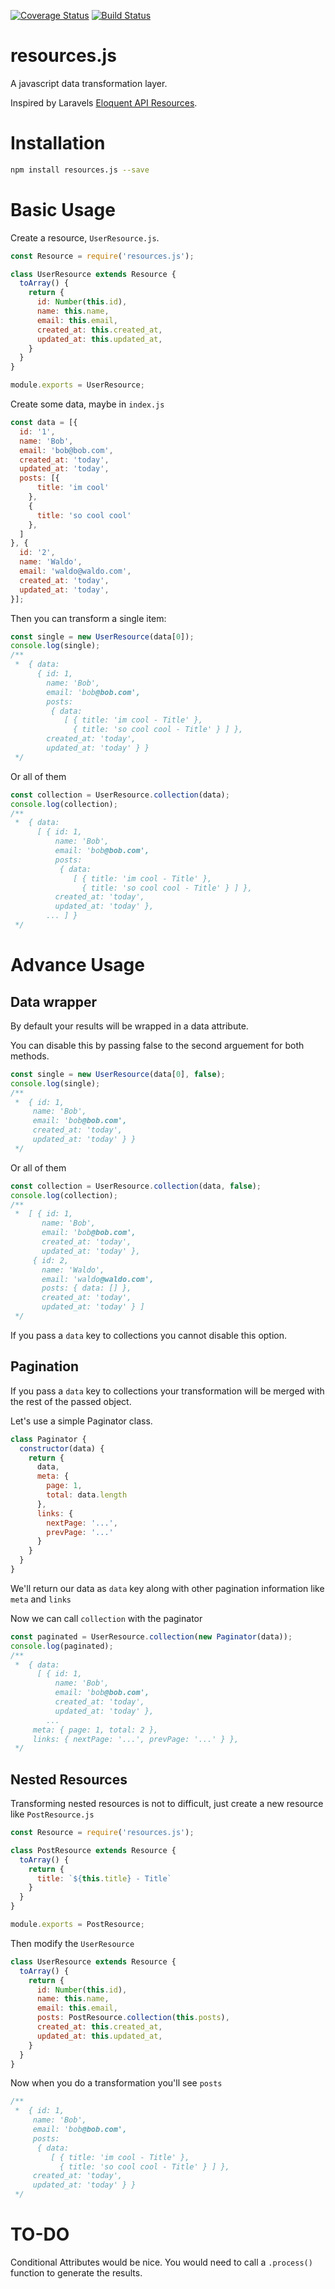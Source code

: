 [![Coverage Status](https://coveralls.io/repos/github/lessworkjs/resources.js/badge.svg?branch=master)](https://coveralls.io/github/lessworkjs/resources.js?branch=master)
[![Build Status](https://travis-ci.org/lessworkjs/resources.js.svg?branch=master)](https://travis-ci.org/lessworkjs/resources.js)


# resources.js
A javascript data transformation layer.

Inspired by Laravels [Eloquent API Resources](https://laravel.com/docs/5.6/eloquent-resources).

# Installation
```bash
npm install resources.js --save
```

# Basic Usage


Create a resource, `UserResource.js`.

```js
const Resource = require('resources.js');

class UserResource extends Resource {
  toArray() {
    return {
      id: Number(this.id),
      name: this.name,
      email: this.email,
      created_at: this.created_at,
      updated_at: this.updated_at,
    }
  }
}

module.exports = UserResource;
```

Create some data, maybe in `index.js`
```js
const data = [{
  id: '1',
  name: 'Bob',
  email: 'bob@bob.com',
  created_at: 'today',
  updated_at: 'today',
  posts: [{
      title: 'im cool'
    },
    {
      title: 'so cool cool'
    },
  ]
}, {
  id: '2',
  name: 'Waldo',
  email: 'waldo@waldo.com',
  created_at: 'today',
  updated_at: 'today',
}];
```

Then you can transform a single item:
```js 
const single = new UserResource(data[0]);
console.log(single);
/**
 *  { data:
      { id: 1,
        name: 'Bob',
        email: 'bob@bob.com',
        posts:
         { data:
            [ { title: 'im cool - Title' },
              { title: 'so cool cool - Title' } ] },
        created_at: 'today',
        updated_at: 'today' } }
 */
```
Or all of them
```js 
const collection = UserResource.collection(data);
console.log(collection);
/**
 *  { data:
      [ { id: 1,
          name: 'Bob',
          email: 'bob@bob.com',
          posts:
           { data:
              [ { title: 'im cool - Title' },
                { title: 'so cool cool - Title' } ] },
          created_at: 'today',
          updated_at: 'today' },
        ... ] }
 */
```


# Advance Usage
## Data wrapper 
By default your results will be wrapped in a data attribute.

You can disable this by passing false to the second arguement for both methods.

```js 
const single = new UserResource(data[0], false);
console.log(single);
/**
 *  { id: 1,
     name: 'Bob',
     email: 'bob@bob.com',
     created_at: 'today',
     updated_at: 'today' } }
 */
```

Or all of them
```js 
const collection = UserResource.collection(data, false);
console.log(collection);
/**
 *  [ { id: 1,
       name: 'Bob',
       email: 'bob@bob.com',
       created_at: 'today',
       updated_at: 'today' },
     { id: 2,
       name: 'Waldo',
       email: 'waldo@waldo.com',
       posts: { data: [] },
       created_at: 'today',
       updated_at: 'today' } ]
 */
```

If you pass a `data` key to  collections you cannot disable this option.


## Pagination 
If you pass a `data` key to collections your transformation will be merged with the rest of the passed object.

Let's use a simple Paginator class.

```js 
class Paginator {
  constructor(data) {
    return {
      data,
      meta: {
        page: 1,
        total: data.length
      },
      links: {
        nextPage: '...',
        prevPage: '...'
      }
    }
  }
}
```

We'll return our data as `data` key along with other pagination information like `meta` and `links`

Now we can call `collection` with the paginator
```js 
const paginated = UserResource.collection(new Paginator(data));
console.log(paginated);
/**
 *  { data:
      [ { id: 1,
          name: 'Bob',
          email: 'bob@bob.com',
          created_at: 'today',
          updated_at: 'today' },
        ...
     meta: { page: 1, total: 2 },
     links: { nextPage: '...', prevPage: '...' } },
 */
```

## Nested Resources
Transforming nested resources is not to difficult, just create a new resource like `PostResource.js`

```js 
const Resource = require('resources.js');

class PostResource extends Resource {
  toArray() {
    return {
      title: `${this.title} - Title`
    }
  }
}

module.exports = PostResource;
```

Then  modify the `UserResource`
```js 
class UserResource extends Resource {
  toArray() {
    return {
      id: Number(this.id),
      name: this.name,
      email: this.email,
      posts: PostResource.collection(this.posts),
      created_at: this.created_at,
      updated_at: this.updated_at,
    }
  }
}
```

Now when you do a transformation you'll see `posts`
```js 
/**
 *  { id: 1,
     name: 'Bob',
     email: 'bob@bob.com',
     posts:
      { data:
         [ { title: 'im cool - Title' },
           { title: 'so cool cool - Title' } ] },
     created_at: 'today',
     updated_at: 'today' } }
 */
```

 # TO-DO
 Conditional Attributes would be nice. You would need to call a `.process()` function to generate the results.